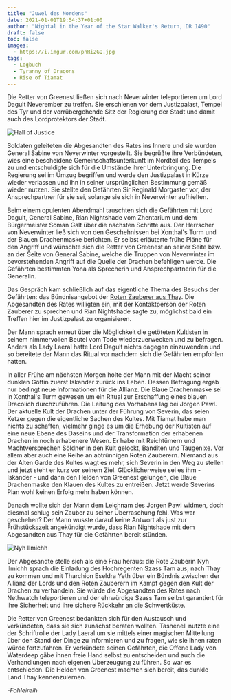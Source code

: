 ```yaml
---
title: "Juwel des Nordens"
date: 2021-01-01T19:54:37+01:00
author: "Nightal in the Year of the Star Walker's Return, DR 1490"
draft: false
toc: false
images:
  - https://i.imgur.com/pnRi2GQ.jpg
tags: 
  - Logbuch
  - Tyranny of Dragons
  - Rise of Tiamat
---
```


Die Retter von Greenest ließen sich nach Neverwinter teleportieren um Lord Dagult Neverember zu treffen. Sie erschienen vor dem Justizpalast, Tempel des Tyr und der vorrübergehende Sitz der Regierung der Stadt und damit auch des Lordprotektors der Stadt.

![Hall of Justice](https://i.imgur.com/taKPsmT.jpg)

Soldaten geleiteten die Abgesandten des Rates ins Innere und sie wurden General Sabine von Neverwinter vorgestellt. Sie begrüßte ihre Verbündeten, wies eine bescheidene Gemeinschaftsunterkunft im Nordteil des Tempels zu und entschuldigte sich für die Umstände ihrer Unterbringung. Die Regierung sei im Umzug begriffen und werde den Justizpalast in Kürze wieder verlassen und ihn in seiner ursprünglichen Bestimmung gemäß wieder nutzen. Sie stellte den Gefährten Sir Reginald Morgaster vor, der Ansprechpartner für sie sei, solange sie sich in Neverwinter aufhielten.

Beim einem opulenten Abendmahl tauschten sich die Gefährten mit Lord Dagult, General Sabine, Rian Nightshade vom Zhentarium und dem Bürgermeister Soman Galt über die nächsten Schritte aus. Der Herrscher von Neverwinter ließ sich von den Geschehnissen bei Xonthal's Turm und der Blauen Drachenmaske berichten. Er selbst erläuterte frühe Pläne für den Angriff und wünschte sich die Retter von Greenest an seiner Seite bzw. an der Seite von General Sabine, welche die Truppen von Neverwinter im bevorstehenden Angriff auf die Quelle der Drachen befehligen werde. Die Gefährten bestimmten Yona als Sprecherin und Ansprechpartnerin für die Generalin. 

Das Gespräch kam schließlich auf das eigentliche Thema des Besuchs der Gefährten: das Bündnisangebot der [Roten Zauberer aus Thay](/posts/rote-zauberer). Die Abgesandten des Rates willigten ein, mit der Kontaktperson der Roten Zauberer zu sprechen und Rian Nightshade sagte zu, möglichst bald ein Treffen hier im Justizpalast zu organisieren.

Der Mann sprach erneut über die Möglichkeit die getöteten Kultisten in seinem nimmervollen Beutel vom Tode wiederzuerwecken und zu befragen. Anders als Lady Laeral hatte Lord Dagult nichts dagegen einzuwenden und so bereitete der Mann das Ritual vor nachdem sich die Gefährten empfohlen hatten.

In aller Frühe am nächsten Morgen holte der Mann mit der Macht seiner dunklen Göttin zuerst Iskander zurück ins Leben. Dessen Befragung ergab nur bedingt neue Informationen für die Allianz. Die Blaue Drachenmaske sei in Xonthal's Turm gewesen um ein Ritual zur Erschaffung eines blauen Dracolich durchzuführen. Die Leitung des Vorhabens lag bei Jorgen Pawl. Der aktuelle Kult der Drachen unter der Führung von Severin, das seien Ketzer gegen die eigentliche Sachen des Kultes. Mit Tiamat habe man nichts zu schaffen, vielmehr ginge es um die Erhebung der Kultisten auf eine neue Ebene des Daseins und der Transformation der erhabenen Drachen in noch erhabenere Wesen. Er habe mit Reichtümern und Machtversprechen Söldner in den Kult gelockt, Banditen und Taugenixe. Vor allem aber auch eine Reihe an abtrünnigen Roten Zauberern. Niemand aus der Alten Garde des Kultes wagt es mehr, sich Severin in den Weg zu stellen und jetzt steht er kurz vor seinem Ziel. Glücklicherweise sei es ihm - Iskander - und dann den Helden von Greenest gelungen, die Blaue Drachenmaske den Klauen des Kultes zu entreißen. Jetzt werde Severins Plan wohl keinen Erfolg mehr haben können.

Danach wollte sich der Mann dem Leichnam des Jorgen Pawl widmen, doch diesmal schlug sein Zauber zu  seiner Überraschung fehl. Was war geschehen? Der Mann wusste darauf keine Antwort als just zur Frühstückszeit angekündigt wurde, dass Rian Nightshade mit dem Abgesandten aus Thay für die Gefährten bereit stünden.

![Nyh Ilmichh](https://i.imgur.com/SXQXVDY.png)

Der Abgesandte stelle sich als eine Frau heraus: die Rote Zauberin Nyh Ilmichh sprach die Einladung des Hochregenten Szass Tam aus, nach Thay zu kommen und mit Tharchion Eseldra Yeth über ein Bündnis zwischen der Allianz der Lords und den Roten Zauberern im Kampf gegen den Kult der Drachen zu verhandeln. Sie würde die Abgesandten des Rates nach Nethwatch teleportieren und der ehrwürdige Szass Tam selbst garantiert für ihre Sicherheit und ihre sichere Rückkehr an die Schwertküste. 

Die Retter von Greenest bedankten sich für den Austausch und verkündeten, dass sie sich zunächst beraten wollten. Tashenell nutzte eine der Schriftrolle der Lady Laeral um sie mittels einer magischen Mitteilung über den Stand der Dinge zu informieren und zu fragen, wie sie ihnen raten würde fortzufahren. Er verkündete seinen Gefährten, die Offene Lady von Waterdeep gäbe ihnen freie Hand selbst zu entscheiden und auch die Verhandlungen nach eigenen Überzeugung zu führen. So war es entschieden. Die Helden von Greenest machten sich bereit, das dunkle Land Thay kennenzulernen.

_-Fohleireih_
